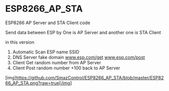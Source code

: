 # ESP8266_AP_STA
ESP8266 AP Server and STA Client code

Send data between ESP by 
One is AP Server and another one is STA Client

in this version
1) Automatic Scan ESP name SSID
2) DNS Server fake domain www.esp.com/get www.esp.com/post
3) Client Get random number from AP Server
4) Client Post random number +100 back to AP Server

[img]https://github.com/SmazControl/ESP8266_AP_STA/blob/master/ESP8266_AP_STA.png?raw=true[/img]
